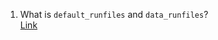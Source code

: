 1.  What is `default_runfiles` and `data_runfiles`?  
    [Link](https://stackoverflow.com/questions/43936723/what-are-the-different-types-of-runfiles)
    
